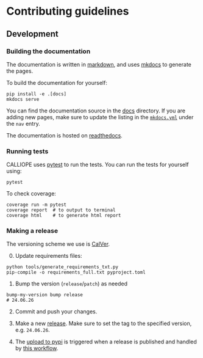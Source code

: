 # Contributing guidelines

## Development

### Building the documentation

The documentation is written in [markdown](https://www.markdownguide.org/basic-syntax/), and uses [mkdocs](https://www.mkdocs.org/) to generate the pages.

To build the documentation for yourself:

```console
pip install -e .[docs]
mkdocs serve
```

You can find the documentation source in the [docs](https://github.com/FormingWorlds/CALLIOPE/tree/main/docs) directory.
If you are adding new pages, make sure to update the listing in the [`mkdocs.yml`](https://github.com/FormingWorlds/CALLIOPE/blob/main/mkdocs.yml) under the `nav` entry.

The documentation is hosted on [readthedocs](https://readthedocs.io/projects/fwl-calliope).

### Running tests

CALLIOPE uses [pytest](https://docs.pytest.org/en/latest/) to run the tests. You can run the tests for yourself using:

```console
pytest
```

To check coverage:

```console
coverage run -m pytest
coverage report  # to output to terminal
coverage html    # to generate html report
```


### Making a release

The versioning scheme we use is [CalVer](https://calver.org/).

0. Update requirements files:

```console
python tools/generate_requirements_txt.py
pip-compile -o requirements_full.txt pyproject.toml
```

1. Bump the version (`release`/`patch`) as needed

```console
bump-my-version bump release
# 24.06.26
```

2. Commit and push your changes.

3. Make a new [release](https://github.com/FormingWorlds/CALLIOPE/releases). Make sure to set the tag to the specified version, e.g. `24.06.26`.

4. The [upload to pypi](https://pypi.org/project/fwl-calliope) is triggered when a release is published and handled by [this workflow](https://github.com/FormingWorlds/CALLIOPE/actions/workflows/publish.yaml).

